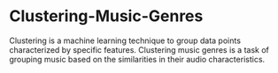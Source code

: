 # Clustering-Music-Genres
Clustering is a machine learning technique to group data points characterized by specific features. Clustering music genres is a task of grouping music based on the similarities in their audio characteristics. 

